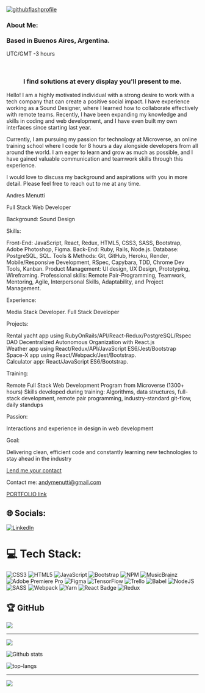 <a href="https://portfolio23-andym80.vercel.app/">![githubflashprofile](https://github.com/andym80/andym80/assets/57109864/2b386037-ab66-4eb5-ab11-613547ec6e66)</a>


<h3>About Me:<br><br>
Based in Buenos Aires, Argentina.<br></h3>
<p aligne="right">UTC/GMT -3 hours</p>
<br>
<h3 align="center">I find solutions at every display you'll present to me.</h3>

Hello! I am a highly motivated individual with a strong desire to work with a tech company that can create a positive social impact. I have experience working as a Sound Designer, where I learned how to collaborate effectively with remote teams. Recently, I have been expanding my knowledge and skills in coding and web development, and I have even built my own interfaces since starting last year.

Currently, I am pursuing my passion for technology at Microverse, an online training school where I code for 8 hours a day alongside developers from all around the world. I am eager to learn and grow as much as possible, and I have gained valuable communication and teamwork skills through this experience.

I would love to discuss my background and aspirations with you in more detail. Please feel free to reach out to me at any time. <br>

<p> Andres Menutti
  
Full Stack Web Developer

Background: Sound Design

Skills:

Front-End: JavaScript, React, Redux, HTML5, CSS3, SASS, Bootstrap, Adobe Photoshop, Figma. 
Back-End: Ruby, Rails, Node.js. 
Database: PostgreSQL, SQL. 
Tools & Methods: Git, GitHub, Heroku, Render, Mobile/Responsive Development, RSpec, Capybara, TDD, Chrome Dev Tools, Kanban. 
Product Management: UI design, UX Design, Prototyping, Wireframing. 
Professional skills: Remote Pair-Programming, Teamwork, Mentoring, Agile, Interpersonal Skills, Adaptability, and Project Management.

Experience:

Media Stack Developer. 
Full Stack Developer

Projects:

Rental yacht app using RubyOnRails/API/React-Redux/PostgreSQL/Rspec <br>
DAO Decentralized Autonomous Organization with React.js <br>
Weather app using React/Redux/API/JavaScript ES6/Jest/Bootstrap <br>
Space-X app using React/Webpack/Jest/Bootstrap. <br>
Calculator app: React/JavaScript ES6/Bootstrap. <br>

Training:

Remote Full Stack Web Development Program from Microverse (1300+ hours)
Skills developed during training:
Algorithms, data structures, full-stack development, remote pair programming, industry-standard git-flow, daily standups

Passion:

Interactions and experience in design in web development

Goal:

Delivering clean, efficient code and constantly learning new technologies to stay ahead in the industry

</p>

<a href="https://docs.google.com/forms/d/e/1FAIpQLSdLP9recpgUDwrxwMUT5wbJ4K6tRn0bohdWx2vkfz-AN2rh5A/viewform?embedded=true" width="640" height="880" frameborder="0" marginheight="0" marginwidth="0">Lend me your contact</a>

Contact me: <a href="mailto:andymenutti@gmail.com?subject=My E-mail">andymenutti@gmail.com</a>

<a href="https://portfolio23-andym80.vercel.app/">PORTFOLIO link</a>



## 🌐 Socials:
[![LinkedIn](https://img.shields.io/badge/LinkedIn-%230077B5.svg?logo=linkedin&logoColor=white)](https://linkedin.com/in/http://bitly.ws/sQ85) 

# 💻 Tech Stack:
![CSS3](https://img.shields.io/badge/css3-%231572B6.svg?style=for-the-badge&logo=css3&logoColor=white) ![HTML5](https://img.shields.io/badge/html5-%23E34F26.svg?style=for-the-badge&logo=html5&logoColor=white) ![JavaScript](https://img.shields.io/badge/javascript-%23323330.svg?style=for-the-badge&logo=javascript&logoColor=%23F7DF1E) ![Bootstrap](https://img.shields.io/badge/bootstrap-%23563D7C.svg?style=for-the-badge&logo=bootstrap&logoColor=white) ![NPM](https://img.shields.io/badge/NPM-%23000000.svg?style=for-the-badge&logo=npm&logoColor=white) ![MusicBrainz](https://img.shields.io/badge/Musicbrainz-EB743B?style=for-the-badge&logo=musicbrainz&logoColor=BA478F) ![Adobe Premiere Pro](https://img.shields.io/badge/Adobe%20Premiere%20Pro-9999FF.svg?style=for-the-badge&logo=Adobe%20Premiere%20Pro&logoColor=white) 	![Figma](https://img.shields.io/badge/figma-%23F24E1E.svg?style=for-the-badge&logo=figma&logoColor=white) ![TensorFlow](https://img.shields.io/badge/TensorFlow-%23FF6F00.svg?style=for-the-badge&logo=TensorFlow&logoColor=white) ![Trello](https://img.shields.io/badge/Trello-%23026AA7.svg?style=for-the-badge&logo=Trello&logoColor=white) ![Babel](https://img.shields.io/badge/Babel-F9DC3e?style=for-the-badge&logo=babel&logoColor=black) ![NodeJS](https://img.shields.io/badge/node.js-6DA55F?style=for-the-badge&logo=node.js&logoColor=white) ![SASS](https://img.shields.io/badge/SASS-hotpink.svg?style=for-the-badge&logo=SASS&logoColor=white) ![Webpack](https://img.shields.io/badge/webpack-%238DD6F9.svg?style=for-the-badge&logo=webpack&logoColor=black) ![Yarn](https://img.shields.io/badge/yarn-%232C8EBB.svg?style=for-the-badge&logo=yarn&logoColor=white)
<img alt="React Badge" src="https://img.shields.io/badge/React-20232A?style=for-the-badge&logo=react&logoColor=61DAFB">
<img alt="Redux" src="https://img.shields.io/badge/Redux-593D88?style=for-the-badge&logo=redux&logoColor=white">

## 🏆 GitHub 
![](https://github-profile-trophy.vercel.app/?username=andym80&theme=discord&no-frame=false&no-bg=true&margin-w=4)

---
[![](https://visitcount.itsvg.in/api?id=andym80&icon=0&color=6)](https://visitcount.itsvg.in)
  
![Github stats](https://github-readme-stats.vercel.app/api?username=andym80&theme=highcontrast&show_icons=true&count_private=true)
  
![top-langs](https://github-readme-stats.vercel.app/api/top-langs?username=andym80&show_icons=true&theme=radical)

<div>


---
[![](https://visitcount.itsvg.in/api?id=@andym80&icon=9&color=0)](https://visitcount.itsvg.in)
  
 

  

